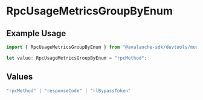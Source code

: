 # RpcUsageMetricsGroupByEnum

## Example Usage

```typescript
import { RpcUsageMetricsGroupByEnum } from "@avalanche-sdk/devtools/models/components";

let value: RpcUsageMetricsGroupByEnum = "rpcMethod";
```

## Values

```typescript
"rpcMethod" | "responseCode" | "rlBypassToken"
```